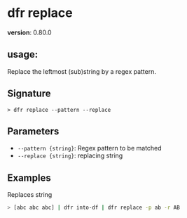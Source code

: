 # dfr replace

**version**: 0.80.0

## **usage**:

Replace the leftmost (sub)string by a regex pattern.

## Signature

`> dfr replace --pattern --replace`

## Parameters

- `--pattern {string}`: Regex pattern to be matched
- `--replace {string}`: replacing string

## Examples

Replaces string

```bash
> [abc abc abc] | dfr into-df | dfr replace -p ab -r AB
```
